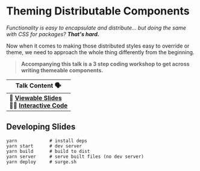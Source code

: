# Theming Distributable Components

_Functionality is easy to encapsulate and distribute... but doing the same with CSS for packages? **That's hard.**_

Now when it comes to making those distributed styles easy to override or theme, we need to approach the whole thing differently from the beginning.

> **Accompanying this talk is a 3 step coding workshop to get across writing themeable components.**

| Talk Content 🗣️ |
| ------- |
| 📖 **[Viewable Slides](http://2017-lochlan-theming-components.surge.sh/)** <br /> 👨‍💻 **[Interactive Code](https://github.com/loklaan/writing-themed-components)** |

## Developing Slides

```shell
yarn            # install deps
yarn start      # dev server
yarn build      # build to dist
yarn server     # serve built files (no dev server)
yarn deploy     # surge.sh
```
